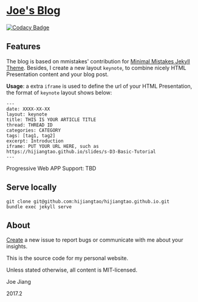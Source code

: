 # [Joe's Blog](https://hijiangtao.github.io/)

[![Codacy Badge](https://api.codacy.com/project/badge/Grade/cd4fd74b864245a391d8678f1f458359)](https://www.codacy.com/app/hijiangtao/hijiangtao.github.io?utm_source=github.com&utm_medium=referral&utm_content=hijiangtao/hijiangtao.github.io&utm_campaign=badger)
<!-- [![Build Status](https://travis-ci.org/hijiangtao/hijiangtao.github.io.svg?branch=master)](https://travis-ci.org/hijiangtao/hijiangtao.github.io) -->

## Features

The blog is based on mmistakes' contribution for [Minimal Mistakes Jekyll Theme](https://github.com/mmistakes/minimal-mistakes). Besides, I create a new layout `keynote`, to combine nicely HTML Presentation content and your blog post.

**Usage**: a extra `iframe` is used to define the url of your HTML Presentation, the format of `keynote` layout shows below: 

```
---
date: XXXX-XX-XX
layout: keynote
title: THIS IS YOUR ARTICLE TITLE
thread: THREAD ID
categories: CATEGORY
tags: [tag1, tag2]
excerpt: Introduction
iframe: PUT YOUR URL HERE, such as https://hijiangtao.github.io/slides/s-D3-Basic-Tutorial
---
```

Progressive Web APP Support: TBD

## Serve locally

```
git clone git@github.com:hijiangtao/hijiangtao.github.io.git
bundle exec jekyll serve
```

## About

[Create](https://github.com/hijiangtao/hijiangtao.github.io/issues/new) a new issue to report bugs or communicate with me about your insights.

This is the source code for my personal website.

Unless stated otherwise, all content is MIT-licensed.

Joe Jiang

2017.2
